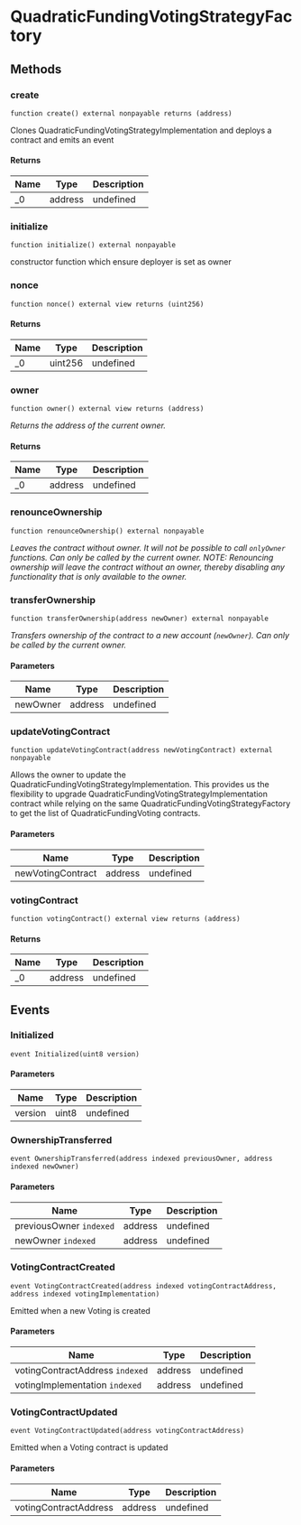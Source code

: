 # QuadraticFundingVotingStrategyFactory









## Methods

### create

```solidity
function create() external nonpayable returns (address)
```

Clones QuadraticFundingVotingStrategyImplementation and deploys a contract and emits an event




#### Returns

| Name | Type | Description |
|---|---|---|
| _0 | address | undefined |

### initialize

```solidity
function initialize() external nonpayable
```

constructor function which ensure deployer is set as owner




### nonce

```solidity
function nonce() external view returns (uint256)
```






#### Returns

| Name | Type | Description |
|---|---|---|
| _0 | uint256 | undefined |

### owner

```solidity
function owner() external view returns (address)
```



*Returns the address of the current owner.*


#### Returns

| Name | Type | Description |
|---|---|---|
| _0 | address | undefined |

### renounceOwnership

```solidity
function renounceOwnership() external nonpayable
```



*Leaves the contract without owner. It will not be possible to call `onlyOwner` functions. Can only be called by the current owner. NOTE: Renouncing ownership will leave the contract without an owner, thereby disabling any functionality that is only available to the owner.*


### transferOwnership

```solidity
function transferOwnership(address newOwner) external nonpayable
```



*Transfers ownership of the contract to a new account (`newOwner`). Can only be called by the current owner.*

#### Parameters

| Name | Type | Description |
|---|---|---|
| newOwner | address | undefined |

### updateVotingContract

```solidity
function updateVotingContract(address newVotingContract) external nonpayable
```

Allows the owner to update the QuadraticFundingVotingStrategyImplementation. This provides us the flexibility to upgrade QuadraticFundingVotingStrategyImplementation contract while relying on the same QuadraticFundingVotingStrategyFactory to get the list of QuadraticFundingVoting contracts.



#### Parameters

| Name | Type | Description |
|---|---|---|
| newVotingContract | address | undefined |

### votingContract

```solidity
function votingContract() external view returns (address)
```






#### Returns

| Name | Type | Description |
|---|---|---|
| _0 | address | undefined |



## Events

### Initialized

```solidity
event Initialized(uint8 version)
```





#### Parameters

| Name | Type | Description |
|---|---|---|
| version  | uint8 | undefined |

### OwnershipTransferred

```solidity
event OwnershipTransferred(address indexed previousOwner, address indexed newOwner)
```





#### Parameters

| Name | Type | Description |
|---|---|---|
| previousOwner `indexed` | address | undefined |
| newOwner `indexed` | address | undefined |

### VotingContractCreated

```solidity
event VotingContractCreated(address indexed votingContractAddress, address indexed votingImplementation)
```

Emitted when a new Voting is created



#### Parameters

| Name | Type | Description |
|---|---|---|
| votingContractAddress `indexed` | address | undefined |
| votingImplementation `indexed` | address | undefined |

### VotingContractUpdated

```solidity
event VotingContractUpdated(address votingContractAddress)
```

Emitted when a Voting contract is updated



#### Parameters

| Name | Type | Description |
|---|---|---|
| votingContractAddress  | address | undefined |



